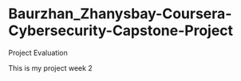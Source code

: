 # Baurzhan_Zhanysbay-Coursera-Cybersecurity-Capstone-Project
Project Evaluation

This is my project week 2
